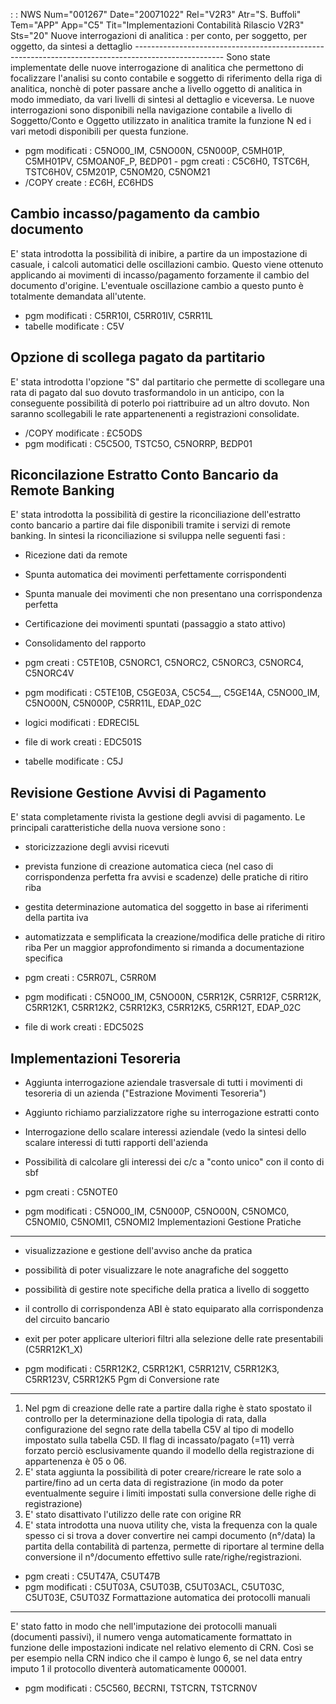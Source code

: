  :  : NWS Num="001267" Date="20071022" Rel="V2R3" Atr="S. Buffoli" Tem="APP" App="C5" Tit="Implementazioni Contabilità Rilascio V2R3" Sts="20"
Nuove interrogazioni di analitica :  per conto, per soggetto, per oggetto, da sintesi a dettaglio ----------------------------------------------------------------------------------------------------
Sono state implementate delle nuove interrogazione di analitica che permettono di focalizzare l'analisi su conto contabile e soggetto di riferimento della riga di analitica, nonchè di poter passare anche a livello oggetto di analitica in modo immediato, da vari livelli di sintesi al dettaglio e viceversa. Le nuove interrogazioni sono disponibili nella navigazione contabile a livello di Soggetto/Conto e Oggetto utilizzato in analitica tramite la funzione N ed i vari metodi disponibili per questa funzione.

-  pgm modificati :  C5NO00_IM, C5NO00N, C5N000P, C5MH01P, C5MH01PV, C5MOAN0F_P, B£DP01 -  pgm creati :  C5C6H0, TSTC6H, TSTC6H0V, C5M201P, C5NOM20, C5NOM21
-  /COPY create :  £C6H, £C6HDS

Cambio incasso/pagamento da cambio documento
-----------------------------------------------------------
E' stata introdotta la possibilità di inibire, a partire da un impostazione di casuale, i calcoli automatici delle oscillazioni cambio. Questo viene ottenuto applicando ai movimenti di incasso/pagamento forzamente il cambio del documento d'origine. L'eventuale oscillazione cambio a questo punto è totalmente demandata all'utente.

-  pgm modificati :  C5RR10I, C5RR01IV, C5RR11L
-  tabelle modificate :  C5V

Opzione di scollega pagato da partitario
----------------------------------------------------------------------------------------------------
E' stata introdotta l'opzione "S" dal partitario che permette di scollegare una rata di pagato dal suo dovuto trasformandolo in un anticipo, con la conseguente possibilità di poterlo poi riattribuire ad un altro dovuto. Non saranno scollegabili le rate appartenenenti a registrazioni consolidate.

-  /COPY modificate :  £C5ODS
-  pgm modificati :  C5C5O0, TSTC5O, C5NORRP, B£DP01

Riconcilazione Estratto Conto Bancario da Remote Banking
----------------------------------------------------------------------------------------------------
E' stata introdotta la possibilità di gestire la riconciliazione dell'estratto conto bancario a partire dai file disponibili tramite i servizi di remote banking.
In sintesi la riconciliazione si sviluppa nelle seguenti fasi : 
- Ricezione dati da remote
- Spunta automatica dei movimenti perfettamente corrispondenti
- Spunta manuale dei movimenti che non presentano una corrispondenza perfetta
- Certificazione dei movimenti spuntati (passaggio a stato attivo)
- Consolidamento del rapporto

-  pgm creati :  C5TE10B, C5NORC1, C5NORC2, C5NORC3, C5NORC4, C5NORC4V
-  pgm modificati :  C5TE10B, C5GE03A, C5C54__, C5GE14A, C5NO00_IM, C5NO00N, C5N000P, C5RR11L, EDAP_02C
-  logici modificati :  EDRECI5L
-  file di work creati :  EDC501S
-  tabelle modificate :  C5J

Revisione Gestione Avvisi di Pagamento
----------------------------------------------------------------------------------------------------
E' stata completamente rivista la gestione degli avvisi di pagamento. Le principali caratteristiche
della nuova versione sono : 
- storicizzazione degli avvisi ricevuti
- prevista funzione di creazione automatica cieca (nel caso di corrispondenza perfetta fra
avvisi e scadenze) delle pratiche di ritiro riba
- gestita determinazione automatica del soggetto in base ai riferimenti della partita iva
- automatizzata e semplificata la creazione/modifica delle pratiche di ritiro riba
Per un maggior approfondimento si rimanda a documentazione specifica

-  pgm creati :  C5RR07L, C5RR0M
-  pgm modificati :  C5NO00_IM, C5NO00N, C5RR12K, C5RR12F, C5RR12K, C5RR12K1, C5RR12K2, C5RR12K3, C5RR12K5, C5RR12T, EDAP_02C
-  file di work creati :  EDC502S

Implementazioni Tesoreria
----------------------------------------------------------------------------------------------------
- Aggiunta interrogazione aziendale trasversale di tutti i movimenti di tesoreria di un azienda
("Estrazione Movimenti Tesoreria")
- Aggiunto richiamo parzializzatore righe su interrogazione estratti conto
- Interrogazione dello scalare interessi aziendale (vedo la sintesi dello scalare interessi
di tutti rapporti dell'azienda
- Possibilità di calcolare gli interessi dei c/c a "conto unico" con il conto di sbf

-  pgm creati :  C5NOTE0
-  pgm modificati :  C5NO00_IM, C5N000P, C5NO00N, C5NOMC0, C5NOMI0, C5NOMI1, C5NOMI2 
Implementazioni Gestione Pratiche
----------------------------------------------------------------------------------------------------
- visualizzazione e gestione dell'avviso anche da pratica
- possibilità di poter visualizzare le note anagrafiche del soggetto
- possibilità di gestire note specifiche della pratica a livello di soggetto
- il controllo di corrispondenza ABI è stato equiparato alla corrispondenza del circuito bancario
- exit per poter applicare ulteriori filtri alla selezione delle rate presentabili (C5RR12K1_X)

-  pgm modificati :  C5RR12K2, C5RR12K1, C5RR121V, C5RR12K3, C5RR123V, C5RR12K5 
Pgm di Conversione rate
--------------------------------------------
1. Nel pgm di creazione delle rate a partire dalla righe è stato spostato il controllo per la
determinazione della tipologia di rata, dalla configurazione del segno rate della tabella C5V al tipo di modello impostato sulla tabella C5D. Il flag di incassato/pagato (=11) verrà forzato perciò esclusivamente quando il modello della registrazione di appartenenza è 05 o 06.
2. E' stata aggiunta la possibilità di poter creare/ricreare le rate solo a partire/fino ad un certa
data di registrazione (in modo da poter eventualmente seguire i limiti impostati sulla conversione
delle righe di registrazione)
3. E' stato disattivato l'utilizzo delle rate con origine RR
4. E' stata introdotta una nuova utility che, vista la frequenza con la quale spesso ci si trova
a dover convertire nei campi documento (n°/data) la partita della contabilità di partenza, permette
di riportare al termine della conversione il n°/documento effettivo sulle rate/righe/registrazioni.

-  pgm creati :  C5UT47A, C5UT47B
-  pgm modificati :  C5UT03A, C5UT03B, C5UT03ACL, C5UT03C, C5UT03E, C5UT03Z 
Formattazione automatica dei protocolli manuali
---------------------------------------------------
E' stato fatto in modo che nell'imputazione dei protocolli manuali (documenti passivi), il numero venga automaticamente formattato in funzione delle impostazioni indicate nel relativo elemento di CRN. Così se per esempio nella CRN indico che il campo è lungo 6, se nel data entry imputo 1 il protocollo diventerà automaticamente 000001.

-  pgm modificati :  C5C560, B£CRNI, TSTCRN, TSTCRN0V
